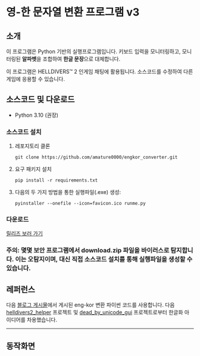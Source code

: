 # 영-한 문자열 변환 프로그램 v3
## 소개
이 프로그램은 Python 기반의 실행프로그램입니다. 키보드 입력을 모니터링하고, 모니터링된 **알파벳**을 조합하여 **한글 문장**으로 대체합니다.

이 프로그램은 HELLDIVERS™ 2 인게임 채팅에 활용됩니다. 소스코드를 수정하여 다른 게임에 응용할 수 있습니다.

## 소스코드 및 다운로드
- Python 3.10 (권장)
### 소스코드 설치
1. 레포지토리 클론
    ```
    git clone https://github.com/amature0000/engkor_converter.git
    ```
2. 요구 패키지 설치
    ```
    pip install -r requirements.txt
    ```
3. 다음의 두 가지 방법을 통한 실행파일(.exe) 생성:
    ```
    pyinstaller --onefile --icon=favicon.ico runme.py
    ```

### 다운로드
[릴리즈 보러 가기]()
### 주의: 몇몇 보안 프로그램에서 download.zip 파일을 바이러스로 탐지합니다. 이는 오탐지이며, 대신 직접 소스코드 설치를 통해 실행파일을 생성할 수 있습니다.

## 레퍼런스
다음 [블로그 게시물](https://mizykk.tistory.com/115)에서 게시된 eng-kor 변환 파이썬 코드를 사용합니다.
다음 [helldivers2_helper](https://github.com/rubystarashe/helldivers2_helper) 프로젝트 및 [dead_by_unicode_gui](https://github.com/Codex-in-somnio/dead_by_unicode_gui) 프로젝트로부터 한글화 아이디어를 차용했습니다.

<hr>

## 동작화면
